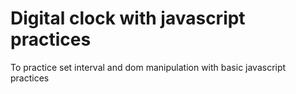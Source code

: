 # Digital clock with javascript practices
To practice set interval and dom manipulation with basic javascript practices
